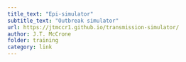 ```yaml
---
title_text: "Epi-simulator"
subtitle_text: "Outbreak simulator"
url: https://jtmccr1.github.io/transmission-simulator/
author: J.T. McCrone
folder: training
category: link
---
```

